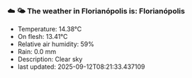 ### ☁️ 🌤️  The weather in Florianópolis is: Florianópolis

- Temperature: 14.38°C
- On flesh: 13.41°C
- Relative air humidity: 59%
- Rain: 0.0 mm
- Description: Clear sky
- last updated: 2025-09-12T08:21:33.437109

